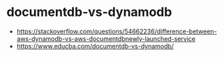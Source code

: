 # documentdb-vs-dynamodb

* https://stackoverflow.com/questions/54662236/difference-between-aws-dynamodb-vs-aws-documentdbnewly-launched-service
* https://www.educba.com/documentdb-vs-dynamodb/
